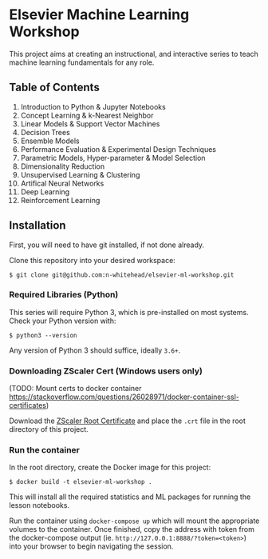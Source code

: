 # Elsevier Machine Learning Workshop

This project aims at creating an instructional, and interactive series 
to teach machine learning fundamentals for any role.

## Table of Contents
1. Introduction to Python \& Jupyter Notebooks
2. Concept Learning \& k-Nearest Neighbor
3. Linear Models \& Support Vector Machines
4. Decision Trees
5. Ensemble Models
6. Performance Evaluation \& Experimental Design Techniques
7. Parametric Models, Hyper-parameter \& Model Selection
8. Dimensionality Reduction
9. Unsupervised Learning \& Clustering
10. Artifical Neural Networks
11. Deep Learning
12. Reinforcement Learning

## Installation

First, you will need to have git installed, if not done already.

Clone this repository into your desired workspace:
    
    $ git clone git@github.com:n-whitehead/elsevier-ml-workshop.git

### Required Libraries (Python)

This series will require Python 3, which is pre-installed on most systems. Check your Python version
with:

    $ python3 --version
    
Any version of Python 3 should suffice, ideally `3.6+`.

### Downloading ZScaler Cert (Windows users only)

(TODO: Mount certs to docker container https://stackoverflow.com/questions/26028971/docker-container-ssl-certificates)

Download the [ZScaler Root Certificate](https://confluence.cbsels.com/download/attachments/138391620/ZscalerRootCerts.zip?version=1&modificationDate=1572955832000&api=v2)
and place the `.crt` file in the root directory of this project.

### Run the container

In the root directory, create the Docker image for this project:

    $ docker build -t elsevier-ml-workshop .
    
This will install all the required statistics and ML packages for running the lesson notebooks.

Run the container using `docker-compose up` which will mount the appropriate volumes to the container. Once
finished, copy the address with token from the docker-compose output (ie. `http://127.0.0.1:8888/?token=<token>`) into your browser to begin navigating
the session.